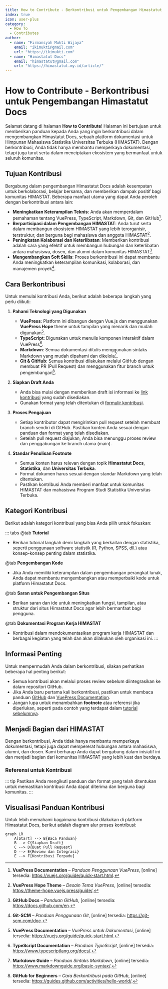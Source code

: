 ```yaml
--- 
title: How to Contribute - Berkontribusi untuk Pengembangan Himastatut Docs
index: true
icon: user-plus
category:
  - How To
  - Contributes
author:
  - name: "Firmansyah Mukti Wijaya"
    email: "ikimukti@gmail.com"
    url: "https://ikimukti.com"
  - name: "Himastatut Docs"
    email: "himastatut@gmail.com"
    url: "https://himastatut.my.id/article/"
--- 
```


# How to Contribute - Berkontribusi untuk Pengembangan Himastatut Docs

Selamat datang di halaman **How to Contribute**! Halaman ini bertujuan untuk memberikan panduan kepada Anda yang ingin berkontribusi dalam mengembangkan Himastatut Docs, sebuah platform dokumentasi untuk Himpunan Mahasiswa Statistika Universitas Terbuka (HIMASTAT). Dengan berkontribusi, Anda tidak hanya membantu memperkaya dokumentasi, tetapi juga turut serta dalam menciptakan ekosistem yang bermanfaat untuk seluruh komunitas.

## Tujuan Kontribusi

Bergabung dalam pengembangan Himastatut Docs adalah kesempatan untuk berkolaborasi, belajar bersama, dan memberikan dampak positif bagi komunitas HIMASTAT. Beberapa manfaat utama yang dapat Anda peroleh dengan berkontribusi antara lain:

- **Meningkatkan Keterampilan Teknis**: Anda akan memperdalam pemahaman tentang VuePress, TypeScript, Markdown, Git, dan GitHub[^1].
- **Berpartisipasi dalam Pengembangan HIMASTAT**: Anda turut serta dalam membangun ekosistem HIMASTAT yang lebih terorganisir, terstruktur, dan berguna bagi mahasiswa dan anggota HIMASTAT[^2].
- **Peningkatan Kolaborasi dan Keterlibatan**: Memberikan kontribusi adalah cara yang efektif untuk membangun hubungan dan keterlibatan antara mahasiswa, dosen, dan alumni dalam komunitas HIMASTAT[^3].
- **Mengembangkan Soft Skills**: Proses berkontribusi ini dapat membantu Anda meningkatkan keterampilan komunikasi, kolaborasi, dan manajemen proyek[^4].

## Cara Berkontribusi

Untuk memulai kontribusi Anda, berikut adalah beberapa langkah yang perlu diikuti:

1. **Pahami Teknologi yang Digunakan**
   - **VuePress**: Platform ini dibangun dengan Vue.js dan menggunakan **VuePress Hope** theme untuk tampilan yang menarik dan mudah digunakan[^5].
   - **TypeScript**: Digunakan untuk menulis komponen interaktif dalam VuePress[^6].
   - **Markdown**: Semua dokumentasi ditulis menggunakan sintaks Markdown yang mudah dipahami dan dikelola[^7].
   - **Git & GitHub**: Semua kontribusi dilakukan melalui GitHub dengan membuat PR (Pull Request) dan menggunakan fitur branch untuk pengembangan[^8].

2. **Siapkan Draft Anda**
   - Anda bisa mulai dengan memberikan draft isi informasi ke [link kontribusi](#) yang sudah disediakan.
   - Gunakan format yang telah ditentukan di [formulir kontribusi](#).

3. **Proses Pengajuan**
   - Setiap kontributor dapat mengirimkan pull request setelah membuat branch sendiri di GitHub. Pastikan konten Anda sesuai dengan panduan dan format yang telah disediakan.
   - Setelah pull request diajukan, Anda bisa menunggu proses review dan penggabungan ke branch utama (main).

4. **Standar Penulisan Footnote**
   - Semua konten harus relevan dengan topik **Himastatut Docs**, **Statistika**, dan **Universitas Terbuka**.
   - Format dokumen harus sesuai dengan standar Markdown yang telah ditentukan.
   - Pastikan kontribusi Anda memberi manfaat untuk komunitas HIMASTAT dan mahasiswa Program Studi Statistika Universitas Terbuka.

## Kategori Kontribusi

Berikut adalah kategori kontribusi yang bisa Anda pilih untuk fokuskan:

::: tabs
@tab **Tutorial**
- Berikan tutorial langkah demi langkah yang berkaitan dengan statistika, seperti penggunaan software statistik (R, Python, SPSS, dll.) atau konsep-konsep penting dalam statistika.

@tab **Pengembangan Kode**
- Jika Anda memiliki keterampilan dalam pengembangan perangkat lunak, Anda dapat membantu mengembangkan atau memperbaiki kode untuk platform Himastatut Docs.

@tab **Saran untuk Pengembangan Situs**
- Berikan saran dan ide untuk meningkatkan fungsi, tampilan, atau struktur dari situs Himastatut Docs agar lebih bermanfaat bagi pengguna.

@tab **Dokumentasi Program Kerja HIMASTAT**
- Kontribusi dalam mendokumentasikan program kerja HIMASTAT dan berbagai kegiatan yang telah dan akan dilakukan oleh organisasi ini.
:::

## Informasi Penting

Untuk mempermudah Anda dalam berkontribusi, silakan perhatikan beberapa hal penting berikut:

- Semua kontribusi akan melalui proses review sebelum diintegrasikan ke dalam repositori GitHub.
- Jika Anda baru pertama kali berkontribusi, pastikan untuk membaca panduan [GitHub](https://git-scm.com/doc) dan [VuePress Documentation](https://vuejs.org/guide/quick-start.html).
- Jangan lupa untuk menambahkan **footnote** atau referensi jika diperlukan, seperti pada contoh yang terdapat dalam [tutorial sebelumnya](#).

## Menjadi Bagian dari HIMASTAT

Dengan berkontribusi, Anda tidak hanya membantu memperkaya dokumentasi, tetapi juga dapat mempererat hubungan antara mahasiswa, alumni, dan dosen. Kami berharap Anda dapat bergabung dalam inisiatif ini dan menjadi bagian dari komunitas HIMASTAT yang lebih kuat dan berdaya.

### Referensi untuk Kontribusi

[^1]: **VuePress Documentation** – *Panduan Penggunaan VuePress*, [online] tersedia: <https://vuejs.org/guide/quick-start.html>.
[^2]: **VuePress Hope Theme** – *Desain Tema VuePress*, [online] tersedia: <https://theme-hope.vuejs.press/guide/>.
[^3]: **GitHub Docs** – *Panduan GitHub*, [online] tersedia: <https://docs.github.com/en>.
[^4]: **Git-SCM** – *Panduan Penggunaan Git*, [online] tersedia: <https://git-scm.com/doc>.
[^5]: **VuePress Documentation** – *VuePress untuk Dokumentasi*, [online] tersedia: <https://vuejs.org/guide/quick-start.html>.
[^6]: **TypeScript Documentation** – *Panduan TypeScript*, [online] tersedia: <https://www.typescriptlang.org/docs/>.
[^7]: **Markdown Guide** – *Panduan Sintaks Markdown*, [online] tersedia: <https://www.markdownguide.org/basic-syntax/>.
[^8]: **GitHub for Beginners** – *Cara Berkontribusi pada GitHub*, [online] tersedia: <https://guides.github.com/activities/hello-world/>.

::: tip
Pastikan Anda mengikuti panduan dan format yang telah ditentukan untuk memastikan kontribusi Anda dapat diterima dan berguna bagi komunitas.
:::

## Visualisasi Panduan Kontribusi

Untuk lebih memahami bagaimana kontribusi dilakukan di platform Himastatut Docs, berikut adalah diagram alur proses kontribusi:

```mermaid
graph LR
    A[Start] --> B{Baca Panduan}
    B --> C{Siapkan Draft}
    C --> D{Buat Pull Request}
    D --> E{Review dan Integrasi}
    E --> F[Kontribusi Terpadu]
```